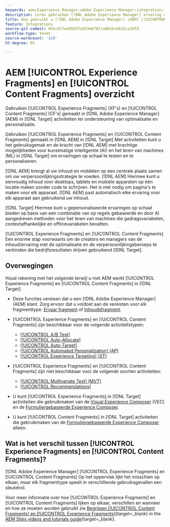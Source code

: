 ```yaml
---
keywords: aem;Experience Manager;adobe Experience Manager;integration;integration;Experience fragments;content fragments
description: Leren gebruiken [!DNL Adobe Experience Manager] ervaring en inhoudsfragmenten in [!DNL Adobe Target] activiteiten.
title: Hoe gebruikt u [!DNL Adobe Experience Manager] (AEM) [!UICONTROL Experience Fragments] en [!UICONTROL Content Fragments]?
feature: Integrations
source-git-commit: 02ecd1fea95937ab53e6787ca8b56cb62bca38fd
workflow-type: tm+mt
source-wordcount: '319'
ht-degree: 0%

---
```


# AEM [!UICONTROL Experience Fragments] en [!UICONTROL Content Fragments] overzicht

Gebruiken [!UICONTROL Experience Fragments] (XF&#39;s) en [!UICONTROL Content Fragments] (CF&#39;s) gemaakt in [!DNL Adobe Experience Manager] (AEM) in [!DNL Target] activiteiten ter ondersteuning van optimalisatie en personalisatie.

Gebruiken [!UICONTROL Experience Fragments] en [!UICONTROL Content Fragments] gemaakt in [!DNL AEM] in [!DNL Target] Met activiteiten kunt u het gebruiksgemak en de kracht van [!DNL AEM] met krachtige mogelijkheden voor kunstmatige intelligentie (AI) en het leren van machines (ML) in [!DNL Target] om ervaringen op schaal te testen en te personaliseren.

[!DNL AEM] brengt al uw inhoud en middelen op een centrale plaats samen om uw verpersoonlijkingsstrategie te voeden. [!DNL AEM] Hiermee kunt u eenvoudig inhoud voor desktops, tablets en mobiele apparaten op één locatie maken zonder code te schrijven. Het is niet nodig om pagina&#39;s te maken voor elk apparaat. [!DNL AEM] past automatisch elke ervaring voor elk apparaat aan gebruikend uw inhoud.

[!DNL Target] Hiermee kunt u gepersonaliseerde ervaringen op schaal bieden op basis van een combinatie van op regels gebaseerde en door AI aangedreven methoden voor het leren van machines die gedragsvariabelen, contextafhankelijke en offlinevariabelen bevatten.

[!UICONTROL Experience Fragments] en [!UICONTROL Content Fragments] Een enorme stap voorwaarts om de creators en managers van de inhoud/ervaring met de optimalisatie en de verpersoonlijkingsberoeps te verbinden die bedrijfsresultaten drijven gebruikend [!DNL Target].

## Overwegingen

Houd rekening met het volgende terwijl u met AEM werkt [!UICONTROL Experience Fragments] en [!UICONTROL Content Fragments] in [!DNL Target]:
* Deze functies vereisen dat u een [!DNL Adobe Experience Manager] (AEM) klant. Zorg ervoor dat u voldoet aan de vereisten voor elk fragmenttype: [Ervaar fragment](/help/main/c-integrating-target-with-mac/aem/experience-fragments-aem.md#requirements) of [Inhoudsfragment](/help/main/c-integrating-target-with-mac/aem/content-fragments-aem.md#requirements).
* [!UICONTROL Experience Fragments] en [!UICONTROL Content Fragments] zijn beschikbaar voor de volgende activiteitstypen:

   * [[!UICONTROL A/B Test]](/help/main/c-activities/t-test-ab/test-ab.md)
   * [[!UICONTROL Auto-Allocate]](/help/main/c-activities/automated-traffic-allocation/automated-traffic-allocation.md)
   * [[!UICONTROL Auto-Target]](/help/main/c-activities/auto-target/auto-target-to-optimize.md)
   * [[!UICONTROL Automated Personalization] (AP)](/help/main/c-activities/t-automated-personalization/automated-personalization.md)
   * [[!UICONTROL Experience Targeting] (XT)](/help/main/c-activities/t-experience-target/experience-target.md)

* [!UICONTROL Experience Fragments] en [!UICONTROL Content Fragments] zijn niet beschikbaar voor de volgende soorten activiteiten:

   * [[!UICONTROL Multivariate Test] (MVT)](/help/main/c-activities/c-multivariate-testing/multivariate-testing.md)
   * [[!UICONTROL Recommendations]](/help/main/c-recommendations/recommendations.md)

* U kunt [!UICONTROL Experience Fragments] in [!DNL Target] activiteiten die gebruikmaken van de [Visual Experience Composer](/help/main/c-experiences/c-visual-experience-composer/visual-experience-composer.md) (VEC) en de [Formuliergebaseerde Experience Composer](/help/main/c-experiences/form-experience-composer.md).
* U kunt [!UICONTROL Content Fragments] in [!DNL Target] activiteiten die gebruikmaken van de [Formuliergebaseerde Experience Composer](/help/main/c-experiences/form-experience-composer.md) alleen.

## Wat is het verschil tussen [!UICONTROL Experience Fragments] en [!UICONTROL Content Fragments]?

[!DNL Adobe Experience Manager] [!UICONTROL Experience Fragments] en [!UICONTROL Content Fragments] Op het oppervlak lijkt het misschien op elkaar, maar elk fragmenttype speelt in verschillende gebruiksgevallen een sleutelrol.

Voor meer informatie over hoe [!UICONTROL Experience Fragments] en [!UICONTROL Content Fragments] lijken op elkaar, verschillen en wanneer en hoe ze moeten worden gebruikt zie [Begrijpen [!UICONTROL Content Fragments] en [!UICONTROL Experience Fragments]](https://experienceleague.adobe.com/docs/experience-manager-learn/sites/content-fragments/understand-content-fragments-and-experience-fragments.html){target=_blank} in the [AEM Sites videos and tutorials guide](https://experienceleague.adobe.com/docs/experience-manager-learn/sites/overview.html){target=_blank}.
